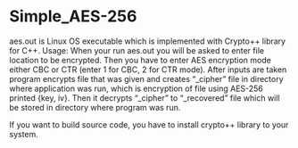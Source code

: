 # Simple_AES-256
aes.out is Linux OS executable  which is implemented with Crypto++ library for C++.
Usage: When your run aes.out you will be asked to enter file location to be encrypted. Then you have to enter AES encryption mode either CBC or CTR (enter 1 for CBC, 2 for CTR mode). After inputs are taken program encrypts file that was given and creates “<filename>_cipher” file in directory where application was run, which is encryption of file using AES-256 printed {key, iv}. Then it decrypts “<filename>_cipher” to “<filename>_recovered” file which will be stored in directory where program was run.

If you want to build source code, you have to install crypto++ library to your system.
